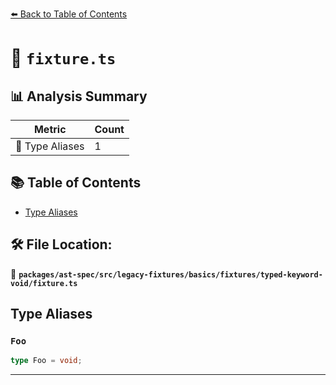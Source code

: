 [⬅️ Back to Table of Contents](../../../../../../../index.md)

# 📄 `fixture.ts`

## 📊 Analysis Summary

| Metric | Count |
|--------|-------|
| 📑 Type Aliases | 1 |

## 📚 Table of Contents

- [Type Aliases](#type-aliases)

## 🛠️ File Location:
📂 **`packages/ast-spec/src/legacy-fixtures/basics/fixtures/typed-keyword-void/fixture.ts`**

## Type Aliases

### `Foo`

```ts
type Foo = void;
```


---